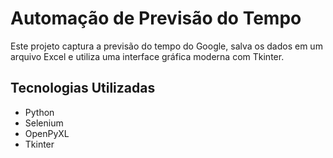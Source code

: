 # Automação de Previsão do Tempo

Este projeto captura a previsão do tempo do Google, salva os dados em um arquivo Excel e utiliza uma interface gráfica moderna com Tkinter.

## Tecnologias Utilizadas
- Python
- Selenium
- OpenPyXL
- Tkinter
